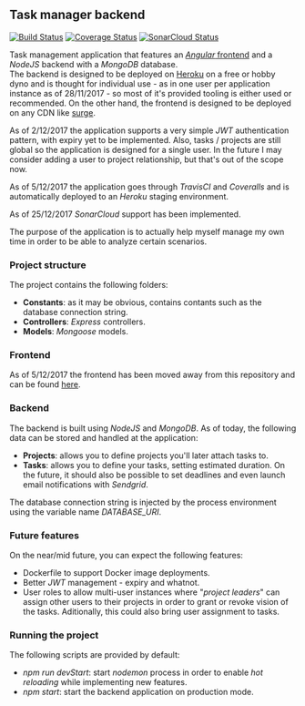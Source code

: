 ## Task manager backend

[![Build Status](https://travis-ci.org/damoresa/taskmanager.svg?branch=master)](https://travis-ci.org/damoresa/taskmanager)
[![Coverage Status](https://coveralls.io/repos/github/damoresa/taskmanager/badge.svg)](https://coveralls.io/github/damoresa/taskmanager)
[![SonarCloud Status](https://sonarcloud.io/api/badges/gate?key=taskmanager)](https://sonarcloud.io/dashboard?id=taskmanager)

Task management application that features an 
[_Angular_ frontend](https://github.com/damoresa/taskmanager-frontend) 
and a _NodeJS_ backend with a _MongoDB_ database.  
The backend is designed to be deployed on [Heroku](https://www.heroku.com) 
on a free or hobby dyno and is thought for individual use - as in one 
user per application instance as of 28/11/2017 - so most of it's 
provided tooling is either used or recommended. On the other hand, the 
frontend is designed to be deployed on any CDN like [surge](https://surge.sh/). 
  
As of 2/12/2017 the application supports a very simple _JWT_ authentication 
pattern, with expiry yet to be implemented. Also, tasks / projects are still 
global so the application is designed for a single user. In the future I may 
consider adding a user to project relationship, but that's out of the scope now. 
  
As of 5/12/2017 the application goes through _TravisCI_ and _Coveralls_ 
and is automatically deployed to an _Heroku_ staging environment.

As of 25/12/2017 _SonarCloud_ support has been implemented.
  
The purpose of the application is to actually help myself manage 
my own time in order to be able to analyze certain scenarios.
  
  
### Project structure
  
The project contains the following folders:
* __Constants__: as it may be obvious, contains contants such as the 
database connection string.
* __Controllers__: _Express_ controllers.
* __Models__: _Mongoose_ models.
  
  
### Frontend
  
As of 5/12/2017 the frontend has been moved away from this repository and can 
be found [here](https://github.com/damoresa/taskmanager-frontend).
  
  
### Backend

The backend is built using _NodeJS_ and _MongoDB_. As of today, the 
following data can be stored and handled at the application:
* __Projects__: allows you to define projects you'll later attach 
tasks to.
* __Tasks__: allows you to define your tasks, setting estimated duration.
On the future, it should also be possible to set deadlines and even 
launch email notifications with _Sendgrid_.
  
The database connection string is injected by the process environment 
using the variable name _DATABASE_URI_.
  
  
### Future features
  
On the near/mid future, you can expect the following features:
* Dockerfile to support Docker image deployments.
* Better _JWT_ management - expiry and whatnot.
* User roles to allow multi-user instances where "_project leaders_" can 
assign other users to their projects in order to grant or revoke vision 
of the tasks. Aditionally, this could also bring user assignment to tasks.
  
  
### Running the project

The following scripts are provided by default:
* _npm run devStart_: start _nodemon_ process in order to enable 
_hot reloading_ while implementing new features.
* _npm start_: start the backend application on production mode.